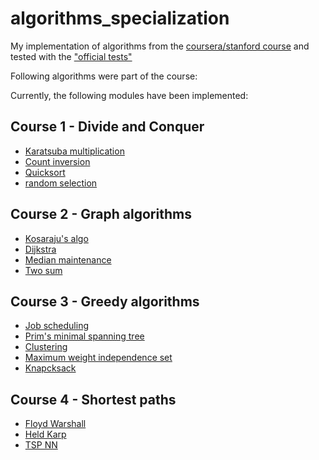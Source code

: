 # algorithms_specialization

My implementation of algorithms from the [coursera/stanford course](https://www.coursera.org/specializations/algorithms)
and tested with the ["official tests"](https://github.com/beaunus/stanford-algs)

Following algorithms were part of the course:

Currently, the following modules have been implemented:

## Course 1 - Divide and Conquer

- [Karatsuba multiplication](https://github.com/SteffenHaeussler/algorithms_specialization/tree/master/course_1/week_1/multiplication)
- [Count inversion](https://github.com/SteffenHaeussler/algorithms_specialization/tree/master/course_1/week_2/inversion)
- [Quicksort](https://github.com/SteffenHaeussler/algorithms_specialization/tree/master/course_1/week_3/quicksort)
- [random selection](https://github.com/SteffenHaeussler/algorithms_specialization/tree/master/course_1/week_4/random_selection)

## Course 2 - Graph algorithms

- [Kosaraju's algo](https://github.com/SteffenHaeussler/algorithms_specialization/tree/master/course_2/week_1/kosaraju)
- [Dijkstra](https://github.com/SteffenHaeussler/algorithms_specialization/tree/master/course_2/week_2/dijkstra)
- [Median maintenance](https://github.com/SteffenHaeussler/algorithms_specialization/tree/master/course_2/week_3/median_maintenance)
- [Two sum](https://github.com/SteffenHaeussler/algorithms_specialization/tree/master/course_2/week_4/two_sum)

## Course 3 - Greedy algorithms

- [Job scheduling](https://github.com/SteffenHaeussler/algorithms_specialization/tree/master/course_3/week_1/job_scheduling)
- [Prim's minimal spanning tree](https://github.com/SteffenHaeussler/algorithms_specialization/tree/master/course_3/week_1/prims_mst)
- [Clustering](https://github.com/SteffenHaeussler/algorithms_specialization/tree/master/course_3/week_2/clustering)
- [Maximum weight independence set](https://github.com/SteffenHaeussler/algorithms_specialization/tree/master/course_3/week_3/max_weight_independent_set)
- [Knapcksack](https://github.com/SteffenHaeussler/algorithms_specialization/tree/master/course_3/week_4/knapsack)

## Course 4 - Shortest paths

- [Floyd Warshall](https://github.com/SteffenHaeussler/algorithms_specialization/tree/master/course_4/week_1/all_pair_shortest_path)
- [Held Karp](https://github.com/SteffenHaeussler/algorithms_specialization/tree/master/course_4/week_2/held_karp)
- [TSP NN](https://github.com/SteffenHaeussler/algorithms_specialization/tree/master/course_4/week_3/tsp_nn)

